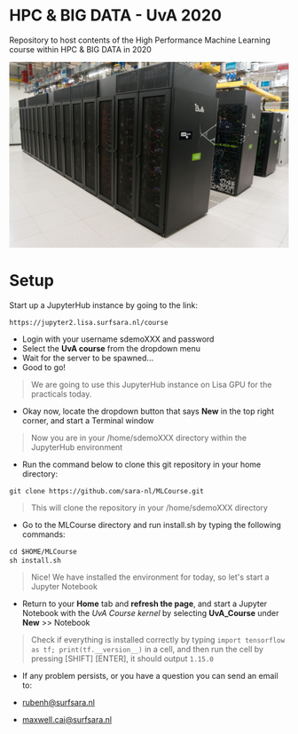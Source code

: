 # HPC & BIG DATA - UvA 2020

Repository to host contents of the High Performance Machine Learning course within HPC & BIG DATA in 2020

![alt text](https://github.com/sara-nl/MLCourse/blob/master/cartesius.jpeg)


# Setup

Start up a JupyterHub instance by going to the link:    
```
https://jupyter2.lisa.surfsara.nl/course
```
- Login with your username sdemoXXX and password
- Select the **UvA course** from the dropdown menu
- Wait for the server to be spawned...
- Good to go!

> We are going to use this JupyterHub instance on Lisa GPU for the practicals today. 

- Okay now, locate the dropdown button that says **New** in the top right corner, and start a Terminal window
> Now you are in your /home/sdemoXXX directory within the JupyterHub environment
- Run the command below to clone this git repository in your home directory:

```
git clone https://github.com/sara-nl/MLCourse.git
```
> This will clone the repository in your /home/sdemoXXX directory
- Go to the MLCourse directory and run install.sh by typing the following commands:
```
cd $HOME/MLCourse
sh install.sh
```
> Nice! We have installed the environment for today, so let's start a Jupyter Notebook
- Return to your **Home** tab and **refresh the page**, and start a Jupyter Notebook with the *UvA Course kernel* by selecting **UvA_Course** under **New** >> Notebook

> Check if everything is installed correctly by typing `import tensorflow as tf; print(tf.__version__)` in a cell, and then run the cell by pressing [SHIFT] [ENTER], it should output `1.15.0`


- If any problem persists, or you have a question you can send an email to:

- rubenh@surfsara.nl  
- maxwell.cai@surfsara.nl  

